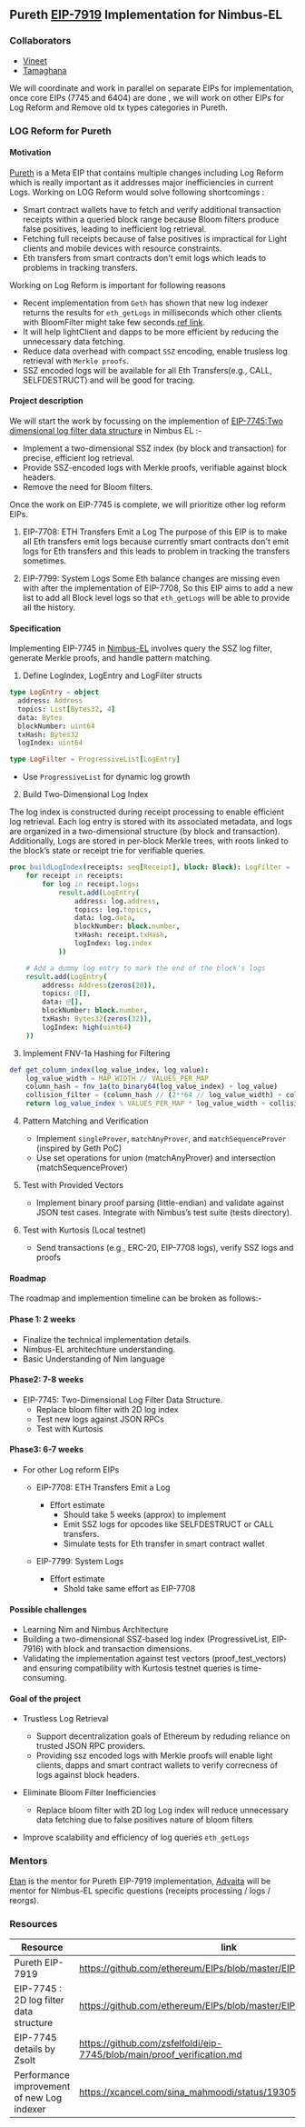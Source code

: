 ## Pureth [EIP-7919](https://github.com/ethereum/EIPs/blob/master/EIPS/eip-7919.md) Implementation for Nimbus-EL

### Collaborators

- [Vineet](https://github.com/vineetpant) 
- [Tamaghana](https://github.com/RazorClient)

We will coordinate and work in parallel on separate EIPs for implementation, once core EIPs (7745 and 6404) are done , we will work on other EIPs for Log Reform and Remove old tx types categories in Pureth.

### LOG Reform for Pureth

#### Motivation

[Pureth](https://github.com/ethereum/EIPs/blob/master/EIPS/eip-7919.md) is a Meta EIP that contains multiple changes including Log Reform which is really important as it addresses major inefficiencies in current Logs.
Working on LOG Reform would solve following shortcomings :

- Smart contract wallets have to fetch and verify additional transaction receipts within a queried block range because Bloom filters produce false positives, leading to inefficient log retrieval.
- Fetching full receipts because of false positives is impractical for Light clients and mobile devices with resource constraints.
- Eth transfers from smart contracts don't emit logs which leads to problems in tracking transfers.

Working on Log Reform is important for following reasons

- Recent implementation from `Geth` has shown that new log indexer returns the results for `eth_getLogs` in milliseconds which other clients with BloomFilter might take few seconds.[ref link](https://xcancel.com/sina_mahmoodi/status/1930565142183387627).
- It will help lightClient and dapps to be more efficient by reducing the unnecessary data fetching.
- Reduce data overhead with compact `SSZ` encoding, enable trusless log retrieval with `Merkle proofs`.
- SSZ encoded logs will be available for all Eth Transfers(e.g., CALL, SELFDESTRUCT) and will be good for tracing.

#### Project description

We will start the work by focussing on the implemention of [EIP-7745:Two dimensional log filter data structure](https://github.com/ethereum/EIPs/blob/master/EIPS/eip-7745.md) in Nimbus EL :-

- Implement a two-dimensional SSZ index (by block and transaction) for precise, efficient log retrieval.
- Provide SSZ-encoded logs with Merkle proofs, verifiable against block headers.
- Remove the need for Bloom filters.

Once the work on EIP-7745 is complete, we will prioritize other log reform EIPs.

1. EIP-7708: ETH Transfers Emit a Log
   The purpose of this EIP is to make all Eth transfers emit logs because currently smart contracts don't emit logs for Eth transfers and this leads to problem in tracking the transfers sometimes.

2. EIP-7799: System Logs
   Some Eth balance changes are missing even with after the implementation of EIP-7708, So this EIP aims to add a new list to add all Block level logs so that `eth_getLogs` will be able to provide all the history.

#### Specification

Implementing EIP-7745 in [Nimbus-EL](https://github.com/status-im/nimbus-eth1) involves query the SSZ log filter, generate Merkle proofs, and handle pattern matching.

1.  Define LogIndex, LogEntry and LogFilter structs

```nim
type LogEntry = object
  address: Address
  topics: List[Bytes32, 4]
  data: Bytes
  blockNumber: uint64
  txHash: Bytes32
  logIndex: uint64

type LogFilter = ProgressiveList[LogEntry]
```

- Use `ProgressiveList` for dynamic log growth

2. Build Two-Dimensional Log Index

The log index is constructed during receipt processing to enable efficient log retrieval. Each log entry is stored with its associated metadata, and logs are organized in a two-dimensional structure (by block and transaction). Additionally, Logs are stored in per-block Merkle trees, with roots linked to the block’s state or receipt trie for verifiable queries.

```nim
proc buildLogIndex(receipts: seq[Receipt], block: Block): LogFilter =
    for receipt in receipts:
        for log in receipt.logs:
            result.add(LogEntry(
                address: log.address,
                topics: log.topics,
                data: log.data,
                blockNumber: block.number,
                txHash: receipt.txHash,
                logIndex: log.index
            ))

    # Add a dummy log entry to mark the end of the block's logs
    result.add(LogEntry(
        address: Address(zeros(20)),
        topics: @[],
        data: @[],
        blockNumber: block.number,
        txHash: Bytes32(zeros(32)),
        logIndex: high(uint64)
    ))
```

3. Implement FNV-1a Hashing for Filtering

```nim
def get_column_index(log_value_index, log_value):
    log_value_width = MAP_WIDTH // VALUES_PER_MAP                      # constant
    column_hash = fnv_1a(to_binary64(log_value_index) + log_value)     # 64-bit FNV-1A hash
    collision_filter = (column_hash // (2**64 // log_value_width) + column_hash // (2**32 // log_value_width)) % log_value_width
    return log_value_index % VALUES_PER_MAP * log_value_width + collision_filter
```

4. Pattern Matching and Verification

   - Implement `singleProver`, `matchAnyProver`, and `matchSequenceProver` (inspired by Geth PoC)
   - Use set operations for union (matchAnyProver) and intersection (matchSequenceProver)

5. Test with Provided Vectors

   - Implement binary proof parsing (little-endian) and validate against JSON test cases. Integrate with Nimbus’s test suite (tests directory).

6. Test with Kurtosis (Local testnet)
   - Send transactions (e.g., ERC-20, EIP-7708 logs), verify SSZ logs and proofs

#### Roadmap

The roadmap and implemention timeline can be broken as follows:-

#### Phase 1: 2 weeks

- Finalize the technical implementation details.
- Nimbus-EL architechture understanding.
- Basic Understanding of Nim language

#### Phase2: 7-8 weeks

- EIP-7745: Two-Dimensional Log Filter Data Structure.
  - Replace bloom filter with 2D log index
  - Test new logs against JSON RPCs
  - Test with Kurtosis

#### Phase3: 6-7 weeks

- For other Log reform EIPs

  - EIP-7708: ETH Transfers Emit a Log
    - Effort estimate
      - Should take 5 weeks (approx) to implement
      - Emit SSZ logs for opcodes like SELFDESTRUCT or CALL transfers.
      - Simulate tests for Eth transfer in smart contract wallet

  - EIP-7799: System Logs
    - Effort estimate
      - Shold take same effort as EIP-7708

#### Possible challenges

- Learning Nim and Nimbus Architecture
- Building a two-dimensional SSZ-based log index (ProgressiveList, EIP-7916) with block and transaction dimensions.
- Validating the implementation against test vectors (proof_test_vectors) and ensuring compatibility with Kurtosis testnet queries is time-consuming.

#### Goal of the project

- Trustless Log Retrieval

  - Support decentralization goals of Ethereum by reduding reliance on trusted JSON RPC providers.
  - Providing ssz encoded logs with Merkle proofs will enable light clients, dapps and smart contract wallets to verify correcness of logs against block headers.

- Eliminate Bloom Filter Inefficiencies

  - Replace bloom filter with 2D log Log index will reduce unnecessary data fetching due to false positives nature of bloom filters

- Improve scalability and efficiency of log queries `eth_getLogs`

### Mentors

[Etan](https://github.com/etan-status) is the mentor for Pureth EIP-7919 implementation, [Advaita](https://github.com/advaita-saha)  will be mentor for Nimbus-EL specific questions (receipts processing / logs / reorgs).

### Resources

| Resource                                    | link                                                                   |
| ------------------------------------------- | ---------------------------------------------------------------------- |
| Pureth EIP-7919                             | https://github.com/ethereum/EIPs/blob/master/EIPS/eip-7919.md          |
| EIP-7745 : 2D log filter data structure     | https://github.com/ethereum/EIPs/blob/master/EIPS/eip-7745.md          |
| EIP-7745 details by Zsolt                   | https://github.com/zsfelfoldi/eip-7745/blob/main/proof_verification.md |
| Performance improvement of new Log indexer  | https://xcancel.com/sina_mahmoodi/status/1930565142183387627           | 
